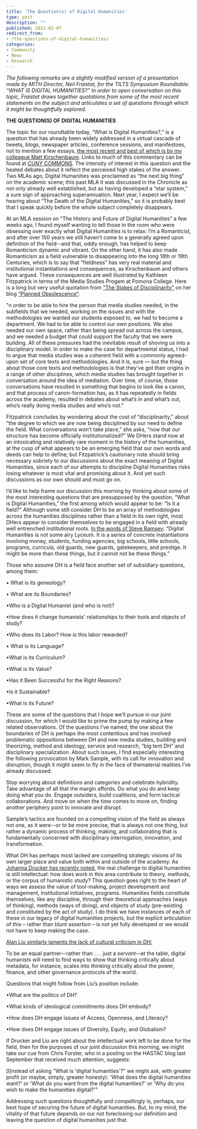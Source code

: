 ```yaml
---
title: 'The Question(s) of Digital Humanities'
type: post
description: ""
published: 2011-02-07
redirect_from: 
- /the-questions-of-digital-humanities/
categories:
- Community
- News
- Research
---
```

_The following remarks are a slightly modified version of a presentation made by MITH Director, Neil Fraistat, for the TILTS Symposium Roundtable: “WHAT IS DIGITAL HUMANITIES?” In order to open conversation on this topic, Fraistat draws together quotations from some of the most recent statements on the subject and articulates a set of questions through which it might be thoughtfully explored._

**THE QUESTION(S) OF DIGITAL HUMANITIES**

The topic for our roundtable today, “What is Digital Humanities?,” is a question that has already been widely addressed in a virtual cascade of tweets, blogs, newspaper articles, conference sessions, and manifestoes, not to mention a few essays, [the most recent and best of which is by my colleague Matt Kirschenbaum](http://mkirschenbaum.wordpress.com/2011/01/22/what-is-digital-humanities/). Links to much of this commentary can be found at [CUNY COMMONS](http://commons.gc.cuny.edu/wiki/index.php/Defining_the_Digital_Humanities). The intensity of interest in this question and the heated debates about it reflect the perceived high stakes of the answer. Two MLAs ago, Digital Humanities was proclaimed as “the next big thing” on the academic scene; this past MLA it was discussed in the Chronicle as not only already well established, but as having developed a “star system,” a sure sign of approaching superannuation. Next year, I expect we’ll be hearing about “The Death of the Digital Humanities,” so it is probably best that I speak quickly before the whole subject completely disappears.

At an MLA session on “The History and Future of Digital Humanities” a few weeks ago, I found myself wanting to tell those in the room who were obsessing over exactly what Digital Humanities is to relax: I’m a Romanticist, and after over 150 years we still haven’t come to a generally agreed upon definition of the field--and that, oddly enough, has helped to keep Romanticism dynamic and vibrant. On the other hand, it has also made Romanticism as a field vulnerable to disappearing into the long 18th or 19th Centuries, which is to say that “fieldness” has very real material and institutional instantiations and consequences, as Kirschenbaum and others have argued. These consequences are well illustrated by Kathleen Fitzpatrick in terms of the Media Studies Progam at Pomona College. Here is a long but very useful quotation from ["The Stakes of Disciplinarity"](http://www.plannedobsolescence.net/blog/the-stakes-of-disciplinarity/) on her blog [“Planned Obsolescence”](http://www.plannedobsolescence.net/):

"n order to be able to hire the person that media studies needed, in the subfields that we needed, working on the issues and with the methodologies we wanted our students exposed to, we had to become a department. We had to be able to control our own positions. We also needed our own space, rather than being spread out across the campus, and we needed a budget that could support the faculty that we were building. All of these pressures had the inevitable result of shoving us into a disciplinary model. In order to make the case for departmental status, I had to argue that media studies was a coherent field with a commonly agreed-upon set of core texts and methodologies. And it is, sure — but the thing about those core texts and methodologies is that they’ve got their origins in a range of other disciplines, which media studies has brought together in conversation around the idea of mediation. Over time, of course, those conversations have resulted in something that begins to look like a canon, and that process of canon-formation has, as it has repeatedly in fields across the academy, resulted in debates about what’s in and what’s out, who’s really doing media studies and who’s not."

Fitzpatrick concludes by wondering about the cost of “disciplinarity,” about “the degree to which we are now being disciplined by our need to define the field. What conversations won’t take place,” she asks, “now that our structure has become officially institutionalized?” We DHers stand now at an intoxicating and relatively rare moment in the history of the humanities, at the cusp of what appears to be an emerging field that our own words and deeds can help to define; but Fitzpatrick’s cautionary note should bring necessary sobriety to our discussions about the exact meaning of Digital Humanities, since each of our attempts to discipline Digital Humanities risks losing whatever is most vital and promising about it. And yet such discussions as our own should and must go on.

I’d like to help frame our discussion this morning by thinking about some of the most interesting questions that are presupposed by the question, “What is Digital Humanities,” the first among which would appear to be: “Is it a field?” Although some still consider DH to be an array of methodologies across the humanities disciplines rather than a field in its own right, most DHers appear to consider themselves to be engaged in a field with already well entrenched institutional roots. [In the words of Steve Ramsey](http://mkirschenbaum.wordpress.com/2011/01/13/the-dh-stars-come-out-in-la-2/#lyceum): “Digital Humanities is not some airy Lyceum. It is a series of concrete instantiations involving money, students, funding agencies, big schools, little schools, programs, curricula, old guards, new guards, gatekeepers, and prestige. It might be more than these things, but it cannot not be these things.”

Those who assume DH is a field face another set of subsidiary questions, among them:

• What is its geneology?

• What are its Boundaries?

•Who is a Digital Humanist (and who is not)?

•How does it change humanists' relationships to their tools and objects of study?

•Who does its Labor? How is this labor rewarded?

• What is its Language?

•What is its Curriculum?

•What is its Value?

•Has it Been Successful for the Right Reasons?

•Is it Sustainable?

•What is its Future?

These are some of the questions that I hope we’ll pursue in our joint discussion, for which I would like to prime the pump by making a few related observations. Of the questions I’ve named, the one about the boundaries of DH is perhaps the most contentious and has involved problematic oppositions between DH and new media studies, building and theorizing, method and ideology, service and research, “big tent DH” and disciplinary specialization. About such issues, I find especially interesting the following provocation by Mark Sample, with its call for innovation and disruption, though it might seem to fly in the face of thematerial realities I’ve already discussed:

Stop worrying about definitions and categories and celebrate hybridity. Take advantage of all that the margin affords. Do what you do and keep doing what you do. Engage outsiders, build coalitions, and form tactical collaborations. And move on when the time comes to move on, finding another periphery point to innovate and disrupt.

Sample’s tactics are founded on a compelling vision of the field as always not one, as it were--or to be more precise, that is always not one thing, but rather a dynamic process of thinking, making, and collaborating that is fundamentally concerned with disciplinary interrogation, innovation, and transformation.

What DH has perhaps most lacked are compelling strategic visions of its own larger place and value both within and outside of the academy. As [Johanna Drucker has recently noted](http://mkirschenbaum.wordpress.com/2011/01/13/the-dh-stars-come-out-in-la-2/#div-comment-52), the real challenge to digital humanities is still intellectual: how does work in this area contribute to theory, methods, or the corpus of humanistic study? This question goes right to the heart of ways we assess the value of tool-making, project development and management, institutional initiatives, programs. Humanities fields constitute themselves, like any discipline, through their theoretical approaches (ways of thinking), methods (ways of doing), and objects of study (pre-existing and constituted by the act of study). I do think we have instances of each of these in our legacy of digital humanities projects, but the explicit articulation of this – rather than blunt assertion – is not yet fully developed or we would not have to keep making the case.

[Alan Liu similarly laments the lack of cultural criticism in DH:](http://liu.english.ucsb.edu/where-is-cultural-criticism-in-the-digital-humanities/)

To be an equal partner–-rather than . . . just a _servant_-–at the table, digital humanists will need to find ways to show that thinking critically about metadata, for instance, scales into thinking critically about the power, finance, and other governance protocols of the world.

Questions that might follow from Liu’s position include:

•What are the politics of DH?

•What kinds of ideological commitments does DH embody?

•How does DH engage issues of Access, Openness, and Literacy?

•How does DH engage issues of Diversity, Equity, and Globalism?

If Drucker and Liu are right about the intellectual work left to be done for the field, then for the purposes of our joint discussion this morning, we might take our cue from Chris Forster, who in a posting on the HASTAC blog last September that received much attention, suggests:

\[I]nstead of asking "What is 'digital humanities'?" we might ask, with greater profit (or maybe, simply, greater honesty): 'What does the digital humanities want?' or 'What do you want from the digital humanities?' or 'Why do you wish to make the humanities digital?'”

Addressing such questions thoughtfully and compellingly is, perhaps, our best hope of securing the future of digital humanities. But, to my mind, the vitality of that future depends on our not foreclosing our definition and leaving the question of digital humanities just that.
